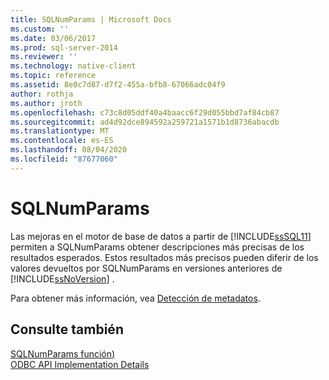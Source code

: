 ```yaml
---
title: SQLNumParams | Microsoft Docs
ms.custom: ''
ms.date: 03/06/2017
ms.prod: sql-server-2014
ms.reviewer: ''
ms.technology: native-client
ms.topic: reference
ms.assetid: 8e0c7d87-d7f2-455a-bfb8-67066adc04f9
author: rothja
ms.author: jroth
ms.openlocfilehash: c73c8d05ddf40a4baacc6f29d055bbd7af84cb87
ms.sourcegitcommit: ad4d92dce894592a259721a1571b1d8736abacdb
ms.translationtype: MT
ms.contentlocale: es-ES
ms.lasthandoff: 08/04/2020
ms.locfileid: "87677060"
---
```

# <a name="sqlnumparams"></a>SQLNumParams
  Las mejoras en el motor de base de datos a partir de [!INCLUDE[ssSQL11](../../includes/sssql11-md.md)] permiten a SQLNumParams obtener descripciones más precisas de los resultados esperados. Estos resultados más precisos pueden diferir de los valores devueltos por SQLNumParams en versiones anteriores de [!INCLUDE[ssNoVersion](../../includes/ssnoversion-md.md)] .  
  
 Para obtener más información, vea [Detección de metadatos](../native-client/features/metadata-discovery.md).  
  
## <a name="see-also"></a>Consulte también  
 [SQLNumParams función)](https://go.microsoft.com/fwlink/?LinkId=58404)   
 [ODBC API Implementation Details](odbc-api-implementation-details.md)  
  
  
